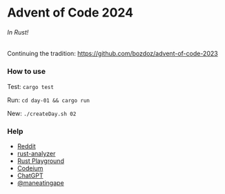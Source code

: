 # Advent of Code 2024

###### In Rust!

Continuing the tradition: https://github.com/bozdoz/advent-of-code-2023

### How to use

Test: `cargo test`

Run: `cd day-01 && cargo run`

New: `./createDay.sh 02`

### Help

- [Reddit](https://reddit.com/r/adventofcode)
- [rust-analyzer](https://marketplace.visualstudio.com/items?itemName=rust-lang.rust-analyzer)
- [Rust Playground](https://play.rust-lang.org/)
- [Codeium](https://codeium.com/)
- [ChatGPT](https://chatgpt.com/)
- [@maneatingape](https://github.com/maneatingape/advent-of-code-rust/tree/main/src/year2024)
